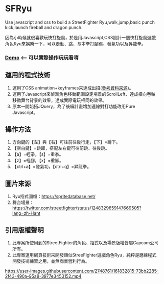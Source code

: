 # SFRyu 
Use javascript and css to build a StreetFighter Ryu,walk,jump,basic punch kick,launch fireball and dragon punch.

因為小時候就很喜歡玩快打旋風，於是用Javascript,CSS設計一個快打旋風遊戲角色Ryu來娛樂一下，可以走動、跳、基本拳打腳踢、發氣功以及昇龍拳。

### [Demo](https://hahalin.github.io/SFRyu/) <-- 可以實際操作玩玩看唷

## 運用的程式技術
1. 運用了CSS animation+keyframes來達成出招([參考資料來源](https://developer.mozilla.org/en-US/docs/Web/CSS/@keyframes))。
2. 運用了Javascript來偵測角色移動範圍設定場景的ScrollLeft，達成橫向卷軸移動舞台背景的效果，達成實際電玩相同的效果。
3. 原本一開始搭JQuery，為了後續計畫增加連線對打功能改用Pure Javascript。
 
## 操作方法
1. 方向鍵的【左】與【右】可往前往後行走，【下】=蹲下。
2. 【空白鍵】=跳躍，搭配左右鍵可往前跳、往後跳。
3. 【a】=輕拳，【s】=重拳。
4. 【z】=輕腳，【x】=重腳。
5. 【ctrl+a】=發氣功，【ctrl+q】=昇龍拳。


## 圖片來源
 1. Ryu招式圖檔：<https://spritedatabase.net/>
 2. 舞台場景：<https://twitter.com/streetfighter/status/1248329659147669505?lang=zh-Hant>

## 引用版權聲明
1. 此專案所使用到的StreetFighter的角色、招式以及場景版權皆屬Capcom公司所有。
2. 此專案運用網頁技術來開發類似StreeFighter遊戲角色Ryu，純粹是磨練程式開發技術練習之用，並無商業營利行為。



https://user-images.githubusercontent.com/2748761/161832815-73bb2285-2f43-490a-95a8-3977e3453152.mp4

